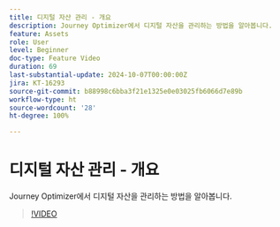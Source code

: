 ```yaml
---
title: 디지털 자산 관리 - 개요
description: Journey Optimizer에서 디지털 자산을 관리하는 방법을 알아봅니다.
feature: Assets
role: User
level: Beginner
doc-type: Feature Video
duration: 69
last-substantial-update: 2024-10-07T00:00:00Z
jira: KT-16293
source-git-commit: b88998c6bba3f21e1325e0e03025fb6066d7e89b
workflow-type: ht
source-wordcount: '28'
ht-degree: 100%

---
```



# 디지털 자산 관리 - 개요

Journey Optimizer에서 디지털 자산을 관리하는 방법을 알아봅니다.

>[!VIDEO](https://video.tv.adobe.com/v/3432674/?learn=on)
